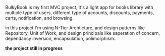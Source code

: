 BulkyBook is my first MVC project, it's a light app for books library with multiple type of users, different type of accounts, discounts, payments, carts, notification, and browsing.

in this project I'm using N-Tier Archticture, and design patterns like Repository, Unit of Work, and design principals like saperation of concern, dependancy inversion, encapsulation, polimorphism..

**the project still in progress**
